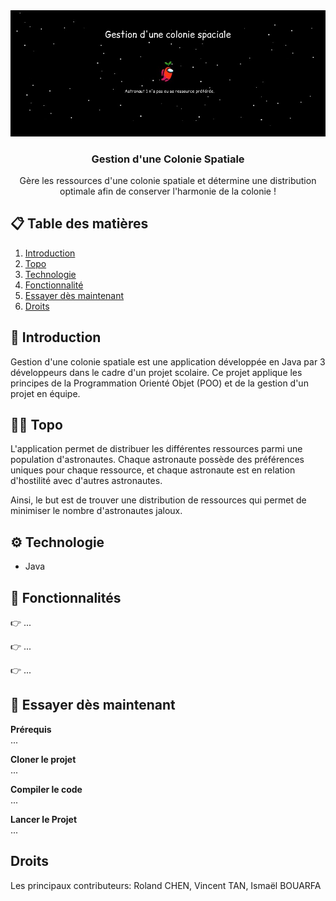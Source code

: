 <div align="center">
  <img src="https://github.com/20centan/ProjetPAA/blob/main/Projet_PAA/public/banner.png" alt="Bannière du projet">
<h3>Gestion d'une Colonie Spatiale</h3>
<p>Gère les ressources d'une colonie spatiale et détermine une distribution optimale afin de conserver l'harmonie de la colonie !</p>
</div>

## 📋 Table des matières
1. [Introduction](#introduction)
2. [Topo](#topo)
3. [Technologie](#technologie)
4. [Fonctionnalité](#fonctionnalité)
5. [Essayer dès maintenant](#essaie)
6. [Droits](#droits)
   
## <a name="introduction">🤖 Introduction<a/> 
Gestion d'une colonie spatiale est une application développée en Java par 3 développeurs dans le cadre d'un projet scolaire. Ce projet applique les principes de la Programmation Orienté Objet (POO) et de la gestion d'un projet en équipe.

## <a name="topo">🧑‍🚀 Topo<a/> 
L'application permet de distribuer les différentes ressources parmi une population d'astronautes. Chaque astronaute possède des préférences uniques pour chaque ressource, et chaque astronaute est en relation d'hostilité avec d'autres astronautes.

Ainsi, le but est de trouver une distribution de ressources qui permet de minimiser le nombre d'astronautes jaloux.

## <a name="technologie">⚙️ Technologie<a/> 
- Java

## <a name="fonctionnalité">🔋 Fonctionnalités<a/> 
👉 ... <br>

👉 ... <br>

👉 ... 

## <a name="essaie">🤸 Essayer dès maintenant<a/> 
**Prérequis**<br>
...

**Cloner le projet**<br>
...

**Compiler le code**<br>
...

**Lancer le Projet**<br>
...

## Droits
Les principaux contributeurs: Roland CHEN, Vincent TAN, Ismaël BOUARFA
